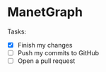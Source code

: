 # ManetGraph

Tasks:
- [x] Finish my changes
- [ ] Push my commits to GitHub
- [ ] Open a pull request
